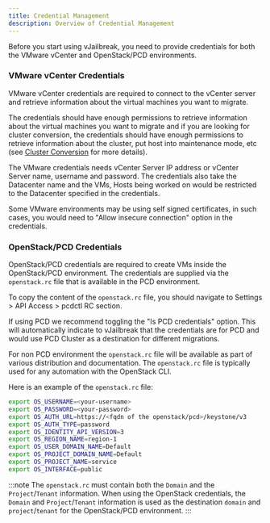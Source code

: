 ```yaml
---
title: Credential Management
description: Overview of Credential Management
---
```


Before you start using vJailbreak, you need to provide credentials for both the VMware vCenter and OpenStack/PCD environments.

### VMware vCenter Credentials
VMware vCenter credentials are required to connect to the vCenter server and retrieve information about the virtual machines you want to migrate.

The credentials should have enough permissions to retrieve information about the virtual machines you want to migrate and if you are looking for cluster conversion, the credentials should have enough permissions to retrieve information about the cluster, put host into maintenance mode, etc (see [Cluster Conversion](../../guides/cluster-conversion/) for more details).

The VMware credentials needs vCenter Server IP address or vCenter Server name, username and password.
The credentials also take the Datacenter name and the VMs, Hosts being worked on would be restricted to the Datacenter specified in the credentials.

Some VMware environments may be using self signed certificates, in such cases, you would need to "Allow insecure connection" option in the credentials.

### OpenStack/PCD Credentials
OpenStack/PCD credentials are required to create VMs inside the OpenStack/PCD environment. The credentials are supplied via the `openstack.rc` file that is available in the PCD environment.

To copy the content of the `openstack.rc` file, you should navigate to Settings > API Access > pcdctl RC section.

If using PCD we recommend toggling the "Is PCD credentials" option. This will automatically indicate to vJailbreak that the credentials are for PCD and would use PCD Cluster as a destination for different migrations.

For non PCD environment the `openstack.rc` file will be available as part of various distribution and documentation. The `openstack.rc` file is typically used for any automation with the OpenStack CLI.

Here is an example of the `openstack.rc` file:

```bash
export OS_USERNAME=<your-username>
export OS_PASSWORD=<your-password>
export OS_AUTH_URL=https://<fqdn of the openstack/pcd>/keystone/v3
export OS_AUTH_TYPE=password
export OS_IDENTITY_API_VERSION=3
export OS_REGION_NAME=region-1
export OS_USER_DOMAIN_NAME=Default
export OS_PROJECT_DOMAIN_NAME=Default
export OS_PROJECT_NAME=service
export OS_INTERFACE=public
```

:::note
The `openstack.rc` must contain both the `Domain` and the `Project`/`Tenant` information. When using the OpenStack credentials, the `Domain` and `Project`/`Tenant` information is used as the destination `domain` and `project`/`tenant` for the OpenStack/PCD environment.
:::
